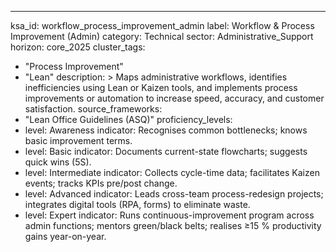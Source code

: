---
ksa_id: workflow_process_improvement_admin
label: Workflow & Process Improvement (Admin)
category: Technical
sector: Administrative_Support
horizon: core_2025
cluster_tags:
  - "Process Improvement"
  - "Lean"
description: >
  Maps administrative workflows, identifies inefficiencies using Lean or
  Kaizen tools, and implements process improvements or automation to increase
  speed, accuracy, and customer satisfaction.
source_frameworks:
  - "Lean Office Guidelines (ASQ)"
proficiency_levels:
  - level: Awareness
    indicator: Recognises common bottlenecks; knows basic improvement terms.
  - level: Basic
    indicator: Documents current-state flowcharts; suggests quick wins (5S).
  - level: Intermediate
    indicator: Collects cycle-time data; facilitates Kaizen events; tracks KPIs pre/post change.
  - level: Advanced
    indicator: Leads cross-team process-redesign projects; integrates digital tools (RPA, forms) to eliminate waste.
  - level: Expert
    indicator: Runs continuous-improvement program across admin functions; mentors green/black belts; realises ≥15 % productivity gains year-on-year.